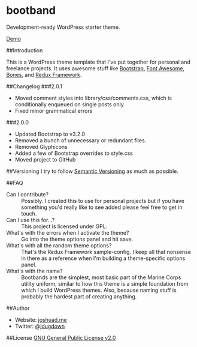 bootband
========

Development-ready WordPress starter theme.

[Demo](http://bootband.developmentdoma.in/)

##Introduction

This is a WordPress theme template that I've put together for personal and freelance projects. It uses awesome stuff like [Bootstrap](https://github.com/twbs/bootstrap), [Font Awesome](https://github.com/FortAwesome/Font-Awesome), [Bones](https://github.com/eddiemachado/bones), and [Redux Framework](https://github.com/ReduxFramework/redux-framework).

##Changelog
###2.0.1
- Moved comment styles into library/css/comments.css, which is conditionally enqueued on single posts only
- Fixed minor grammatical errors

###2.0.0
- Updated Bootstrap to v3.2.0
- Removed a bunch of unnecessary or redundant files.
- Removed Glyphicons
- Added a few of Bootstrap overrides to style.css
- Moved project to GitHub

##Versioning
I try to follow [Semantic Versioning](http://semver.org/) as much as possible.

##FAQ
<dl>
	<dt>Can I contribute?</dt>
	<dd>Possibly. I created this to use for personal projects but if you have something you'd really like to see added please feel free to get in touch.</dd>
	<dt>Can I use this for...?</dt>
	<dd>This project is licensed under GPL.</dd>
	<dt>What's with the errors when I activate the theme?</dt>
	<dd>Go into the theme options panel and hit save.</dd>
	<dt>What's with all the random theme options?</dt>
	<dd>That's the Redux Framework sample-config. I keep all that nonsense in there as a reference when I'm building a theme-specific options panel.</dd>
	<dt>What's with the name?</dt>
	<dd>Bootbands are the simplest, most basic part of the Marine Corps utility uniform, similar to how this theme is a simple foundation from which I build WordPress themes. Also, because naming stuff is probably the hardest part of creating anything.</dd>
</dl>

##Author
- Website: [joshuad.me](http://joshuad.me/)
- Twitter: [@jdugdown](http://twitter.com/jdugdown)

##License
[GNU General Public License v2.0](http://www.gnu.org/licenses/gpl-2.0.txt)